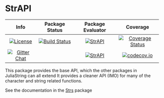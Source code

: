 # StrAPI

| **Info** | **Package Status** | **Package Evaluator** | **Coverage** |
|:------------------:|:------------------:|:---------------------:|:-----------------:|
| [![License](http://img.shields.io/badge/license-MIT-brightgreen.svg?style=flat)](LICENSE.md) | [![Build Status](https://travis-ci.org/JuliaString/StrAPI.jl.svg?branch=master)](https://travis-ci.org/JuliaString/StrAPI.jl) | [![StrAPI](http://pkg.julialang.org/badges/StrAPI_0.6.svg)](http://pkg.julialang.org/?pkg=StrAPI) | [![Coverage Status](https://coveralls.io/repos/github/JuliaString/StrAPI.jl/badge.svg?branch=master)](https://coveralls.io/github/JuliaString/StrAPI.jl?branch=master)
| [![Gitter Chat](https://badges.gitter.im/Join%20Chat.svg)](https://gitter.im/JuliaString/Lobby?utm_source=badge&utm_medium=badge&utm_campaign=pr-badge) | | [![StrAPI](http://pkg.julialang.org/badges/StrAPI_0.7.svg)](http://pkg.julialang.org/?pkg=StrAPI) | [![codecov.io](http://codecov.io/github/JuliaString/StrAPI.jl/coverage.svg?branch=master)](http://codecov.io/github/JuliaString/StrAPI.jl?branch=master)

This package provides the base API, which the other packages in JuliaString can all extend
It provides a cleaner API (IMO) for many of the character and string related functions.

See the documentation in the [Strs](https://github.com/JuliaString/Strs.jl) package

